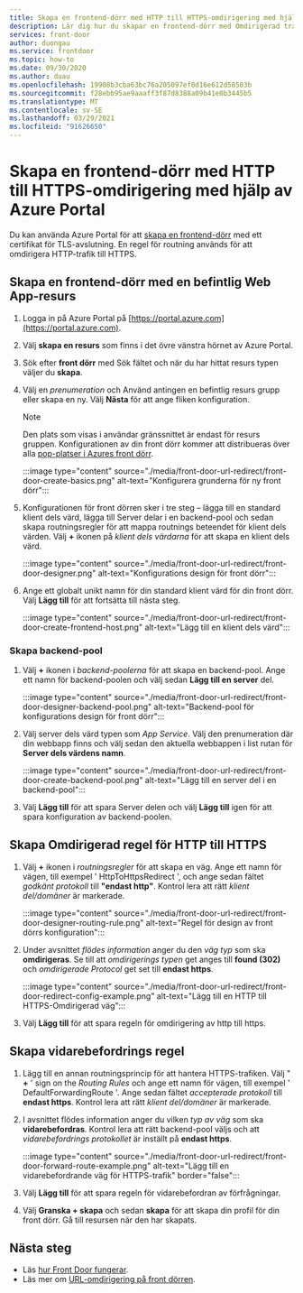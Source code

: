 ```yaml
---
title: Skapa en frontend-dörr med HTTP till HTTPS-omdirigering med hjälp av Azure Portal
description: Lär dig hur du skapar en frontend-dörr med Omdirigerad trafik från HTTP till HTTPS med hjälp av Azure Portal.
services: front-door
author: duongau
ms.service: frontdoor
ms.topic: how-to
ms.date: 09/30/2020
ms.author: duau
ms.openlocfilehash: 19908b3cba63bc76a205097ef8d16e612d58503b
ms.sourcegitcommit: f28ebb95ae9aaaff3f87d8388a09b41e0b3445b5
ms.translationtype: MT
ms.contentlocale: sv-SE
ms.lasthandoff: 03/29/2021
ms.locfileid: "91626650"
---
```

# <a name="create-a-front-door-with-http-to-https-redirection-using-the-azure-portal"></a>Skapa en frontend-dörr med HTTP till HTTPS-omdirigering med hjälp av Azure Portal

Du kan använda Azure Portal för att [skapa en frontend-dörr](quickstart-create-front-door.md) med ett certifikat för TLS-avslutning. En regel för routning används för att omdirigera HTTP-trafik till HTTPS.

## <a name="create-a-front-door-with-an-existing-web-app-resource"></a>Skapa en frontend-dörr med en befintlig Web App-resurs

1. Logga in på Azure Portal på [https://portal.azure.com](https://portal.azure.com).

1. Välj **skapa en resurs** som finns i det övre vänstra hörnet av Azure Portal.

1. Sök efter **front dörr** med Sök fältet och när du har hittat resurs typen väljer du **skapa**.

1. Välj en *prenumeration* och Använd antingen en befintlig resurs grupp eller skapa en ny. Välj **Nästa** för att ange fliken konfiguration.

    > [!NOTE]
    > Den plats som visas i användar gränssnittet är endast för resurs gruppen. Konfigurationen av din front dörr kommer att distribueras över alla [pop-platser i Azures front dörr](front-door-faq.md#what-are-the-pop-locations-for-azure-front-door).

    :::image type="content" source="./media/front-door-url-redirect/front-door-create-basics.png" alt-text="Konfigurera grunderna för ny front dörr":::

1. Konfigurationen för front dörren sker i tre steg – lägga till en standard klient dels värd, lägga till Server delar i en backend-pool och sedan skapa routningsregler för att mappa routnings beteendet för klient dels värden. Välj **+** ikonen på _klient dels värdarna_ för att skapa en klient dels värd.

    :::image type="content" source="./media/front-door-url-redirect/front-door-designer.png" alt-text="Konfigurations design för front dörr":::

1. Ange ett globalt unikt namn för din standard klient värd för din front dörr. Välj **Lägg till** för att fortsätta till nästa steg.

    :::image type="content" source="./media/front-door-url-redirect/front-door-create-frontend-host.png" alt-text="Lägg till en klient dels värd":::

### <a name="create-backend-pool"></a>Skapa backend-pool

1. Välj **+** ikonen i _backend-poolerna_ för att skapa en backend-pool. Ange ett namn för backend-poolen och välj sedan **Lägg till en server** del.

    :::image type="content" source="./media/front-door-url-redirect/front-door-designer-backend-pool.png" alt-text="Backend-pool för konfigurations design för front dörr":::

1. Välj server dels värd typen som _App Service_. Välj den prenumeration där din webbapp finns och välj sedan den aktuella webbappen i list rutan för **Server dels värdens namn**.

    :::image type="content" source="./media/front-door-url-redirect/front-door-create-backend-pool.png" alt-text="Lägg till en server del i en backend-pool":::

1. Välj **Lägg till** för att spara Server delen och välj **Lägg till** igen för att spara konfiguration av backend-poolen. 

## <a name="create-http-to-https-redirect-rule"></a>Skapa Omdirigerad regel för HTTP till HTTPS

1. Välj **+** ikonen i *routningsregler* för att skapa en väg. Ange ett namn för vägen, till exempel ' HttpToHttpsRedirect ', och ange sedan fältet *godkänt protokoll* till **"endast http"**. Kontrol lera att rätt *klient del/domäner* är markerade.  

    :::image type="content" source="./media/front-door-url-redirect/front-door-designer-routing-rule.png" alt-text="Regel för design av front dörrs konfiguration":::

1. Under avsnittet *flödes information* anger du den *väg typ* som ska **omdirigeras**. Se till att *omdirigerings typen* get anges till **found (302)** och *omdirigerade Protocol* get set till **endast https**. 

    :::image type="content" source="./media/front-door-url-redirect/front-door-redirect-config-example.png" alt-text="Lägg till en HTTP till HTTPS-Omdirigerad väg":::

1. Välj **Lägg till** för att spara regeln för omdirigering av http till https.

## <a name="create-forwarding-rule"></a>Skapa vidarebefordrings regel

1. Lägg till en annan routningsprincip för att hantera HTTPS-trafiken. Välj " **+** ' sign on the *Routing Rules* och ange ett namn för vägen, till exempel ' DefaultForwardingRoute '. Ange sedan fältet *accepterade protokoll* till **endast https**. Kontrol lera att rätt *klient del/domäner* är markerade.

1. I avsnittet flödes information anger du vilken *typ av väg* som ska **vidarebefordras**. Kontrol lera att rätt backend-pool väljs och att *vidarebefordrings protokollet* är inställt på **endast https**. 

    :::image type="content" source="./media/front-door-url-redirect/front-door-forward-route-example.png" alt-text="Lägg till en vidarebefordrande väg för HTTPS-trafik" border="false":::

1. Välj **Lägg till** för att spara regeln för vidarebefordran av förfrågningar.

1. Välj **Granska + skapa** och sedan **skapa** för att skapa din profil för din front dörr. Gå till resursen när den har skapats.

## <a name="next-steps"></a>Nästa steg

- Läs [hur Front Door fungerar](front-door-routing-architecture.md).
- Läs mer om [URL-omdirigering på front dörren](front-door-url-redirect.md).
